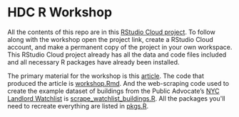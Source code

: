 # HDC R Workshop

All the contents of this repo are in this [RStudio Cloud project](https://rstudio.cloud/project/152011). To follow along with the workshop open the project link, create a RStudio Cloud account, and make a permanent copy of the project in your own workspace. This RStudio Cloud project already has all the data and code files included and all necessary R packages have already been installed.

The primary material for the workshop is this [article](https://austensen.github.io/hdc-r-workshop/workshop.html). The code that produced the article is [workshop.Rmd](https://github.com/austensen/hdc-r-workshop/blob/master/workshop.Rmd). And the web-scraping code used to create the example dataset of buildings from the Public Advocate’s [NYC Landlord Watchlist](http://landlordwatchlist.com/) is [scrape_watchlist_buildings.R](https://github.com/austensen/hdc-r-workshop/blob/master/scrape_watchlist_buildings.R). All the packages you'll need to recreate everything are listed in [pkgs.R](https://github.com/austensen/hdc-r-workshop/blob/master/pkgs.R).
